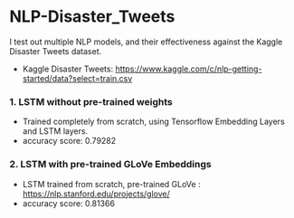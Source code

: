 # NLP-Disaster_Tweets
I test out multiple NLP models, and their effectiveness against the Kaggle Disaster Tweets dataset.
- Kaggle Disaster Tweets: https://www.kaggle.com/c/nlp-getting-started/data?select=train.csv

### 1. LSTM without pre-trained weights
- Trained completely from scratch, using Tensorflow Embedding Layers and LSTM layers.
- accuracy score: 0.79282

### 2. LSTM with pre-trained GLoVe Embeddings
- LSTM trained from scratch, pre-trained GLoVe : https://nlp.stanford.edu/projects/glove/
- accuracy score: 0.81366
